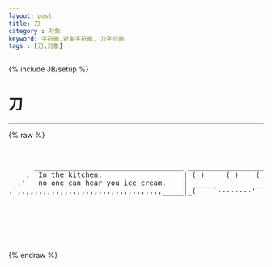 ```yaml
---
layout: post
title: 刀
category : 对象
keyword: 字符画,对象字符画, 刀字符画
tags : [刀,对象]
---
```

{% include JB/setup %}
# 刀
---
{% raw %}
<pre>


      ___________________________________ ______________________
    .&#039; In the kitchen,                   | (_)     (_)    (_)   \
  .&#039;   no one can hear you ice cream.    |  ____          ____   }
.&#039;,,,,,,,,,,,,,,,,,,,,,,,,,,,,,,,,,,_____|_(    `--------&#039;    )_/  http://www.myrkraverk.com/ascii/



    

 </pre>
{% endraw %}
